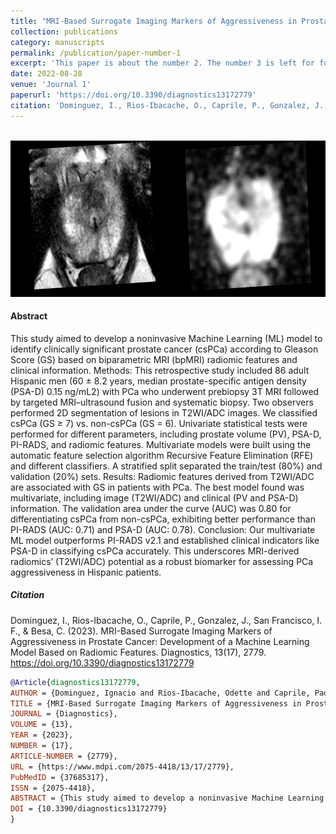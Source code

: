 ```yaml
---
title: "MRI-Based Surrogate Imaging Markers of Aggressiveness in Prostate Cancer: Development of a Machine Learning Model Based on Radiomic Features"
collection: publications
category: manuscripts
permalink: /publication/paper-number-1 
excerpt: 'This paper is about the number 2. The number 3 is left for future work.'
date: 2022-08-28
venue: 'Journal 1'
paperurl: 'https://doi.org/10.3390/diagnostics13172779'
citation: 'Dominguez, I., Rios-Ibacache, O., Caprile, P., Gonzalez, J., San Francisco, I. F., & Besa, C. (2023). MRI-Based Surrogate Imaging Markers of Aggressiveness in Prostate Cancer: Development of a Machine Learning Model Based on Radiomic Features. Diagnostics, 13(17), 2779. https://doi.org/10.3390/diagnostics13172779'
---
```


<center><br/><img src='/images/paper1.png' width="800" height="250"></center>

#### Abstract

This study aimed to develop a noninvasive Machine Learning (ML) model to identify clinically significant prostate cancer (csPCa) according to Gleason Score (GS) based on biparametric MRI (bpMRI) radiomic features and clinical information. Methods: This retrospective study included 86 adult Hispanic men (60 ± 8.2 years, median prostate-specific antigen density (PSA-D) 0.15 ng/mL2) with PCa who underwent prebiopsy 3T MRI followed by targeted MRI–ultrasound fusion and systematic biopsy. Two observers performed 2D segmentation of lesions in T2WI/ADC images. We classified csPCa (GS ≥ 7) vs. non-csPCa (GS = 6). Univariate statistical tests were performed for different parameters, including prostate volume (PV), PSA-D, PI-RADS, and radiomic features. Multivariate models were built using the automatic feature selection algorithm Recursive Feature Elimination (RFE) and different classifiers. A stratified split separated the train/test (80%) and validation (20%) sets. Results: Radiomic features derived from T2WI/ADC are associated with GS in patients with PCa. The best model found was multivariate, including image (T2WI/ADC) and clinical (PV and PSA-D) information. The validation area under the curve (AUC) was 0.80 for differentiating csPCa from non-csPCa, exhibiting better performance than PI-RADS (AUC: 0.71) and PSA-D (AUC: 0.78). Conclusion: Our multivariate ML model outperforms PI-RADS v2.1 and established clinical indicators like PSA-D in classifying csPCa accurately. This underscores MRI-derived radiomics’ (T2WI/ADC) potential as a robust biomarker for assessing PCa aggressiveness in Hispanic patients.

##### Citation

Dominguez, I., Rios-Ibacache, O., Caprile, P., Gonzalez, J., San Francisco, I. F., & Besa, C. (2023). MRI-Based Surrogate Imaging Markers of Aggressiveness in Prostate Cancer: Development of a Machine Learning Model Based on Radiomic Features. Diagnostics, 13(17), 2779. https://doi.org/10.3390/diagnostics13172779

```BibTeX
@Article{diagnostics13172779,
AUTHOR = {Dominguez, Ignacio and Rios-Ibacache, Odette and Caprile, Paola and Gonzalez, Jose and San Francisco, Ignacio F. and Besa, Cecilia},
TITLE = {MRI-Based Surrogate Imaging Markers of Aggressiveness in Prostate Cancer: Development of a Machine Learning Model Based on Radiomic Features},
JOURNAL = {Diagnostics},
VOLUME = {13},
YEAR = {2023},
NUMBER = {17},
ARTICLE-NUMBER = {2779},
URL = {https://www.mdpi.com/2075-4418/13/17/2779},
PubMedID = {37685317},
ISSN = {2075-4418},
ABSTRACT = {This study aimed to develop a noninvasive Machine Learning (ML) model to identify clinically significant prostate cancer (csPCa) according to Gleason Score (GS) based on biparametric MRI (bpMRI) radiomic features and clinical information. Methods: This retrospective study included 86 adult Hispanic men (60 ± 8.2 years, median prostate-specific antigen density (PSA-D) 0.15 ng/mL2) with PCa who underwent prebiopsy 3T MRI followed by targeted MRI–ultrasound fusion and systematic biopsy. Two observers performed 2D segmentation of lesions in T2WI/ADC images. We classified csPCa (GS ≥ 7) vs. non-csPCa (GS = 6). Univariate statistical tests were performed for different parameters, including prostate volume (PV), PSA-D, PI-RADS, and radiomic features. Multivariate models were built using the automatic feature selection algorithm Recursive Feature Elimination (RFE) and different classifiers. A stratified split separated the train/test (80%) and validation (20%) sets. Results: Radiomic features derived from T2WI/ADC are associated with GS in patients with PCa. The best model found was multivariate, including image (T2WI/ADC) and clinical (PV and PSA-D) information. The validation area under the curve (AUC) was 0.80 for differentiating csPCa from non-csPCa, exhibiting better performance than PI-RADS (AUC: 0.71) and PSA-D (AUC: 0.78). Conclusion: Our multivariate ML model outperforms PI-RADS v2.1 and established clinical indicators like PSA-D in classifying csPCa accurately. This underscores MRI-derived radiomics’ (T2WI/ADC) potential as a robust biomarker for assessing PCa aggressiveness in Hispanic patients.},
DOI = {10.3390/diagnostics13172779}
}
```


